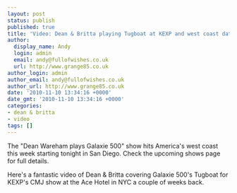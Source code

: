 ```yaml
---
layout: post
status: publish
published: true
title: 'Video: Dean & Britta playing Tugboat at KEXP and west coast dates'
author:
  display_name: Andy
  login: admin
  email: andy@fullofwishes.co.uk
  url: http://www.grange85.co.uk
author_login: admin
author_email: andy@fullofwishes.co.uk
author_url: http://www.grange85.co.uk
date: '2010-11-10 13:34:16 +0000'
date_gmt: '2010-11-10 13:34:16 +0000'
categories:
- dean & britta
- video
tags: []
---
```

<p>The "<span class="removed_link" title="https://db.fullofwishes.co.uk/wiki/Dean_Wareham_plays_Galaxie_500">Dean Wareham plays Galaxie 500</span>" show hits America's west coast this week starting tonight in San Diego. Check the <span class="removed_link" title="https://db.fullofwishes.co.uk/wiki/Shows">upcoming shows page</span> for full details.</p>
<p>Here's a fantastic video of Dean & Britta covering Galaxie 500's Tugboat for <span class="removed_link" title="https://db.fullofwishes.co.uk/wiki/Shows/Dean_%26_Britta/2010-10-20">KEXP's CMJ show at the Ace Hotel in NYC</span> a couple of weeks back.</p>
<p><figure class="caption "><figcaption class="caption-text"></figcaption></figure></p>
